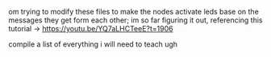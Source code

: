 om trying to modify these files to make the nodes activate leds base on the messages they get form each other; im so far figuring it out, referencing this tutorial -> https://youtu.be/YQ7aLHCTeeE?t=1906 

compile a list of everything i will need to teach
ugh
